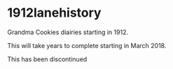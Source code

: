 # 1912lanehistory
Grandma Cookies diairies starting in 1912.

This will take years to complete starting in March 2018.

This has been discontinued
